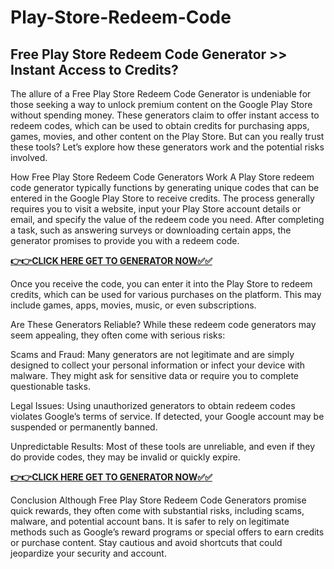 # Play-Store-Redeem-Code

## Free Play Store Redeem Code Generator >> Instant Access to Credits?

The allure of a Free Play Store Redeem Code Generator is undeniable for those seeking a way to unlock premium content on the Google Play Store without spending money. These generators claim to offer instant access to redeem codes, which can be used to obtain credits for purchasing apps, games, movies, and other content on the Play Store. But can you really trust these tools? Let’s explore how these generators work and the potential risks involved.

How Free Play Store Redeem Code Generators Work
A Play Store redeem code generator typically functions by generating unique codes that can be entered in the Google Play Store to receive credits. The process generally requires you to visit a website, input your Play Store account details or email, and specify the value of the redeem code you need. After completing a task, such as answering surveys or downloading certain apps, the generator promises to provide you with a redeem code.

[**👉👉CLICK HERE GET TO GENERATOR NOW✅✅**](https://free-tools.raj-solution.com/958f890?aswx=)

Once you receive the code, you can enter it into the Play Store to redeem credits, which can be used for various purchases on the platform. This may include games, apps, movies, music, or even subscriptions.

Are These Generators Reliable?
While these redeem code generators may seem appealing, they often come with serious risks:

Scams and Fraud: Many generators are not legitimate and are simply designed to collect your personal information or infect your device with malware. They might ask for sensitive data or require you to complete questionable tasks.

Legal Issues: Using unauthorized generators to obtain redeem codes violates Google’s terms of service. If detected, your Google account may be suspended or permanently banned.

Unpredictable Results: Most of these tools are unreliable, and even if they do provide codes, they may be invalid or quickly expire.

[**👉👉CLICK HERE GET TO GENERATOR NOW✅✅**](https://free-tools.raj-solution.com/958f890?dgvggf=)

Conclusion
Although Free Play Store Redeem Code Generators promise quick rewards, they often come with substantial risks, including scams, malware, and potential account bans. It is safer to rely on legitimate methods such as Google’s reward programs or special offers to earn credits or purchase content. Stay cautious and avoid shortcuts that could jeopardize your security and account.







